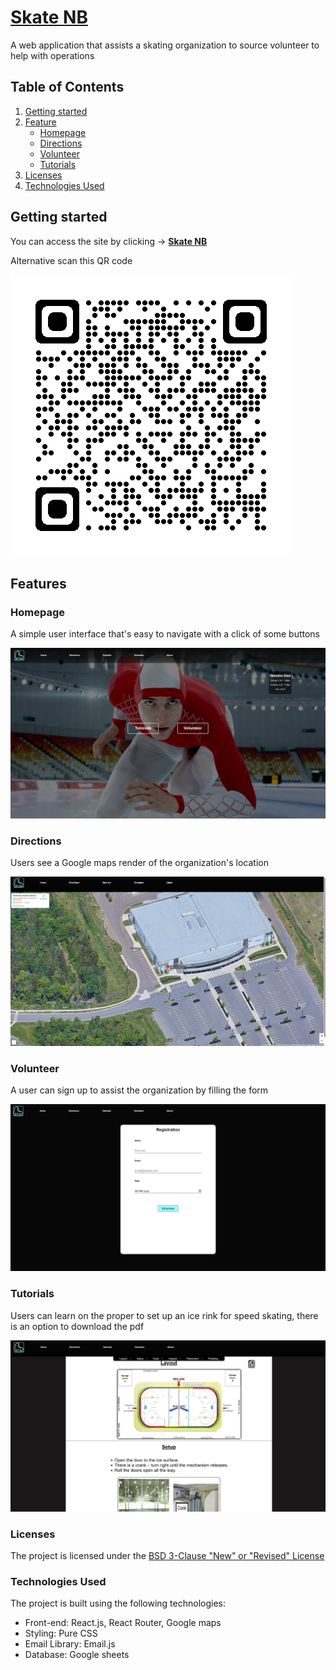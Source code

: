 # [Skate NB](https://skatenb.vercel.app/)

A web application that assists a skating organization to source volunteer to help with operations

## Table of Contents

1. [Getting started](#Getting-started)
2. [Feature](#feature)
   - [Homepage](#card_sim)
   - [Directions](#categorization)
   - [Volunteer](#visual)
   - [Tutorials](#prof)
3. [Licenses](#license)
4. [Technologies Used](#tech)

## <a id="Getting-started">Getting started</a>

You can access the site by clicking -> **[Skate NB](https://skatenb.vercel.app/)**

Alternative scan this QR code

![Alt text](./src/assets/webQR.png)

## <a id="feature">Features</a>

### <a id="card_sim">Homepage</a>

A simple user interface that's easy to navigate with a click of some buttons

![Alt text](./src/assets/skatePics/homepage.jpg)

### <a id="categorization">Directions</a>

Users see a Google maps render of the organization's location

![Alt text](./src/assets/skatePics/map.jpg)

### <a id="visual">Volunteer</a>

A user can sign up to assist the organization by filling the form

![Alt text](./src/assets/skatePics/form.jpg)

### <a id="prof">Tutorials</a>

Users can learn on the proper to set up an ice rink for speed skating, there
is an option to download the pdf

![Alt text](./src/assets/skatePics/teach.jpg)

### <a id="license">Licenses</a>

The project is licensed under the [BSD 3-Clause "New" or "Revised" License](https://github.com/highlightjs/highlight.js/blob/main/LICENSE)

### <a id="tech">Technologies Used</a>

The project is built using the following technologies:

- Front-end: React.js, React Router, Google maps
- Styling: Pure CSS
- Email Library: Email.js
- Database: Google sheets

